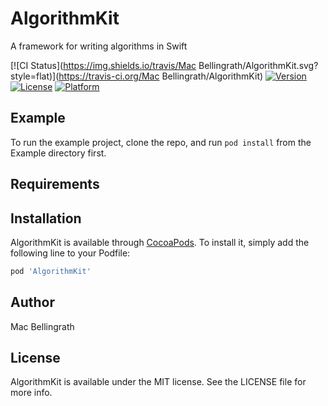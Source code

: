 # AlgorithmKit
A framework for writing algorithms in Swift

[![CI Status](https://img.shields.io/travis/Mac Bellingrath/AlgorithmKit.svg?style=flat)](https://travis-ci.org/Mac Bellingrath/AlgorithmKit)
[![Version](https://img.shields.io/cocoapods/v/AlgorithmKit.svg?style=flat)](https://cocoapods.org/pods/AlgorithmKit)
[![License](https://img.shields.io/cocoapods/l/AlgorithmKit.svg?style=flat)](https://cocoapods.org/pods/AlgorithmKit)
[![Platform](https://img.shields.io/cocoapods/p/AlgorithmKit.svg?style=flat)](https://cocoapods.org/pods/AlgorithmKit)

## Example

To run the example project, clone the repo, and run `pod install` from the Example directory first.

## Requirements

## Installation

AlgorithmKit is available through [CocoaPods](https://cocoapods.org). To install
it, simply add the following line to your Podfile:

```ruby
pod 'AlgorithmKit'
```

## Author

Mac Bellingrath

## License

AlgorithmKit is available under the MIT license. See the LICENSE file for more info.
